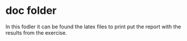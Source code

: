 # doc folder

In this fodler it can be found the latex files to print put the report with the results from the exercise.